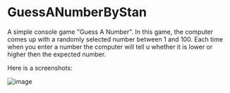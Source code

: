 # GuessANumberByStan
A simple console game "Guess A Number".
In this game, the computer comes up with a randomly selected number between 1 and 100. 
Each time when you enter a number the computer will tell u whether it is lower or higher then the expected number.


Here is a screenshots:

![image](https://user-images.githubusercontent.com/109627707/192233686-7c33ae94-f5db-4fe1-bd39-f198b98cea2d.png)


